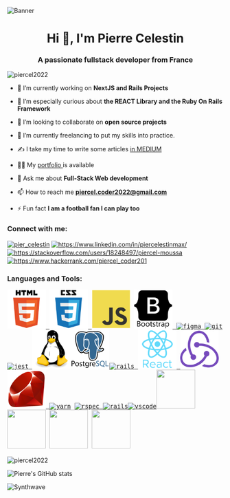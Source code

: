 
![Banner](https://user-images.githubusercontent.com/98626003/184489760-7d10d857-6241-46ef-b2ac-898bf77ffff5.png)




<h1 align="center">Hi 👋, I'm Pierre Celestin</h1>
<h3 align="center">A passionate fullstack developer from France</h3>


<p align="left"> <img src="https://komarev.com/ghpvc/?username=piercel2022&label=Profile%20views&color=0e75b6&style=flat" alt="piercel2022" /> </p>

- 🔭 I’m currently working on **NextJS and Rails Projects**

- 🌱 I’m especially curious about **the REACT Library and the Ruby On Rails Framework**

- 👯 I’m looking to collaborate on **open source projects**

- 🤝 I’m currently  freelancing to put my skills into practice.
-  ✍️   I take my time to write some articles [in MEDIUM](https://medium.com/@piercel.coder2022)

- 👨‍💻 My [portfolio ](https://pierrecelestin.netlify.app/) is available 

- 💬 Ask me about **Full-Stack Web development**

- 📫 How to reach me **piercel.coder2022@gmail.com**

- ⚡ Fun fact **I am a football fan I can play too**

<h3 align="left">Connect with me:</h3>
<p align="left">
<a href="https://twitter.com/pier_celestin" target="blank"><img align="center" src="https://raw.githubusercontent.com/rahuldkjain/github-profile-readme-generator/master/src/images/icons/Social/twitter.svg" alt="pier_celestin" height="30" width="40" /></a>
<a href="https://linkedin.com/in/https://www.linkedin.com/in/piercelestinmax/" target="blank"><img align="center" src="https://raw.githubusercontent.com/rahuldkjain/github-profile-readme-generator/master/src/images/icons/Social/linked-in-alt.svg" alt="https://www.linkedin.com/in/piercelestinmax/" height="20" width="30" /></a>
<a href="https://stackoverflow.com/users/https://stackoverflow.com/users/18248497/piercel-moussa" target="blank"><img align="center" src="https://raw.githubusercontent.com/rahuldkjain/github-profile-readme-generator/master/src/images/icons/Social/stack-overflow.svg" alt="https://stackoverflow.com/users/18248497/piercel-moussa" height="30" width="40" /></a>
<a href="https://www.hackerrank.com/piercel_coder201" target="blank"><img align="center" src="https://raw.githubusercontent.com/rahuldkjain/github-profile-readme-generator/master/src/images/icons/Social/hackerrank.svg" alt="https://www.hackerrank.com/piercel_coder201" height="30" width="40" /></a>
</p>

<h3 align="left">Languages and Tools:</h3>
<kbd>
  <a href="https://learn.shayhowe.com/advanced-html-css/" target="_blank" rel="noreferrer"> <img src="https://raw.githubusercontent.com/devicons/devicon/master/icons/html5/html5-original-wordmark.svg" alt="htlm5" width="90" height="90"/></a><a href="https://www.w3schools.com/css/" target="_blank" rel="noreferrer"> <img  src="https://raw.githubusercontent.com/devicons/devicon/master/icons/css3/css3-original-wordmark.svg" alt="css3" width="90" height="90"/></a><a href="https://developer.mozilla.org/en-US/docs/Web/JavaScript" target="_blank" rel="noreferrer"> <img src="https://raw.githubusercontent.com/devicons/devicon/master/icons/javascript/javascript-original.svg" alt="javascript" width="90" height="90"/></a>
  <a href="https://getbootstrap.com" target="_blank" rel="noreferrer"> <img  src="https://raw.githubusercontent.com/devicons/devicon/master/icons/bootstrap/bootstrap-plain-wordmark.svg" alt="bootstrap" width="90" height="90"/></a><a href="https://www.figma.com/" target="_blank" rel="noreferrer"> <img src="https://www.vectorlogo.zone/logos/figma/figma-icon.svg" alt="figma" width="90" height="90"/></a><a href="https://git-scm.com/" target="_blank" rel="noreferrer"> <img src="https://www.vectorlogo.zone/logos/git-scm/git-scm-icon.svg" alt="git" width="90" height="90"/></a><a href="https://jestjs.io" target="_blank" rel="noreferrer"> <img src="https://www.vectorlogo.zone/logos/jestjsio/jestjsio-icon.svg" alt="jest" width="90" height="90"/></a><a href="https://www.linux.org/" target="_blank" rel="noreferrer"> <img src="https://raw.githubusercontent.com/devicons/devicon/master/icons/linux/linux-original.svg" alt="linux" width="90" height="90"/></a><a href="https://www.postgresql.org/" target="_blank" rel="noreferrer"><img src="https://raw.githubusercontent.com/devicons/devicon/master/icons/postgresql/postgresql-original-wordmark.svg" alt="postgresql" width="90" height="90"/><a href="https://rubyonrails.org/" target="_blank" rel="noreferrer"><img  src="https://cdn.jsdelivr.net/gh/devicons/devicon/icons/rails/rails-plain-wordmark.svg"  alt="rails" width="90" height="90"/></a><a href="https://reactjs.org/" target="_blank" rel="noreferrer"> <img src="https://raw.githubusercontent.com/devicons/devicon/master/icons/react/react-original-wordmark.svg" alt="react" width="90" height="90"/></a><a href="https://redux.js.org" target="_blank" rel="noreferrer"> <img  src="https://raw.githubusercontent.com/devicons/devicon/master/icons/redux/redux-original.svg" alt="redux" width="90" height="90"/> </a> <a href="https://www.ruby-lang.org/en/" target="_blank" rel="noreferrer"> <img  src="https://raw.githubusercontent.com/devicons/devicon/master/icons/ruby/ruby-original.svg" alt="ruby" width="90" height="90"/> </a> <a href="https://yarnpkg.com/" target="_blank" rel="noreferrer">
  <img  src="https://cdn.jsdelivr.net/gh/devicons/devicon/icons/yarn/yarn-original-wordmark.svg" alt="yarn" width="90" height="90" /></a>
  <a href="https://rspec.info" target="_blank" rel="noreferrer"> <img  src="https://cdn.jsdelivr.net/gh/devicons/devicon/icons/rspec/rspec-original-wordmark.svg" alt="rspec" width="90" height="90"/> </a><a href="https://tailwindcss.org/" target="_blank" rel="noreferrer"> <img   src="https://cdn.jsdelivr.net/gh/devicons/devicon/icons/tailwindcss/tailwindcss-plain.svg" alt="rails" width="90" height="90" /></a><a href="https://code.visualstudio.com/docs/editor/vscode-web" target="_blank" rel="noreferrer"><img   src="https://cdn.jsdelivr.net/gh/devicons/devicon/icons/vscode/vscode-original.svg" alt="vscode" width="90" height="90" /></a><a href="https://nextjs.org/" target="_blank" rel="noreferrer"><img  src="https://cdn.jsdelivr.net/gh/devicons/devicon/icons/nextjs/nextjs-original.svg" width="90" height="90" /></a>
  <a href="https://eslint.org/" target="_blank" rel="noreferrer"><img  src="https://cdn.svgporn.com/logos/eslint.svg" width="90" height="90" /></a>
  <a href="https://webpack.js.org/" target="_blank" rel="noreferrer"><img  src="https://cdn.svgporn.com/logos/webpack.svg" width="90" height="90" /></a>
  <a href="https://www.netlify.com/" target="_blank" rel="noreferrer"><img  src="https://cdn.svgporn.com/logos/netlify.svg" width="90" height="90" /></a>
 </kbd>
  <p><img align="center" src="https://github-readme-stats.vercel.app/api/top-langs?username=piercel2022&show_icons=true&locale=en&layout=default" alt="piercel2022" /></p>

![Pierre's GitHub stats](https://github-readme-stats.vercel.app/api?username=piercel2022&show_icons=true&theme=tokyonight)
 
<p align="left"><img src="https://thumbs.gfycat.com/GoodnaturedFondGaur-size_restricted.gif" alt="Synthwave" height="300" width="500"></p>
